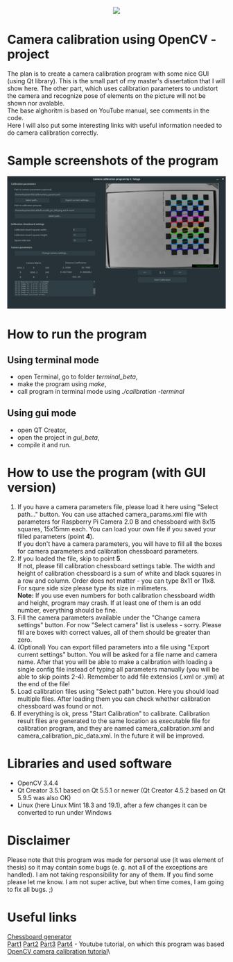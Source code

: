 <p align="center">
  <img src="https://cdn-images-1.medium.com/max/1600/1*Mu7_d3e1qPtW1e7EgsX7LQ.png">
</p>

# Camera calibration using OpenCV - project
The plan is to create a camera calibration program with some nice GUI (using Qt library). This is the small part of my master's dissertation that I will show here. The other part, which uses calibration parameters to undistort the camera and recognize pose of elements on the picture will not be shown nor avalable.\
The base alghoritm is based on YouTube manual, see comments in the code.\
Here I will also put some interesting links with useful information needed to do camera calibration correctly.

# Sample screenshots of the program

<p align="center">
  <img src="https://raw.githubusercontent.com/Kuwashitamidayo/camera_calib/master/Screenshots/screen_003.png">
</p>

# How to run the program

## Using terminal mode
- open Terminal, go to folder *terminal_beta*,
- make the program using *make*,
- call program in terminal mode using *./calibration -terminal*

## Using gui mode
- open QT Creator,
- open the project in *gui_beta*,
- compile it and run.

# How to use the program (with GUI version)
1. If you have a camera parameters file, please load it here using "Select path..." button. You can use attached camera_params.xml file with parameters for Raspberry Pi Camera 2.0 B and chessboard with 8x15 squares, 15x15mm each. You can load your own file if you saved your filled parameters (point **4**).\
If you don't have a camera parameters, you will have to fill all the boxes for camera parameters and calibration chessboard parameters. 
2. If you loaded the file, skip to point **5**.\
If not, please fill calibration chessboard settings table. The width and height of calibration chessboard is a sum of white and black squares in a row and column. Order does not matter - you can type 8x11 or 11x8. For squre side size please type its size in milimeters.\
**Note:** If you use even numbers for both calibration chessboard width and height, program may crash. If at least one of them is an odd number, everything should be fine.
3. Fill the camera parameters available under the "Change camera settings" button. For now "Select camera" list is useless - sorry. Please fill are boxes with correct values, all of them should be greater than zero.
4. (Optional) You can export filled parameters into a file using "Export current settings" button. You will be asked for a file name and camera name. After that you will be able to make a calibration with loading a single config file instead of typing all parameters manually (you  will be able to skip points 2-4). Remember to add file extensios (.xml or .yml) at the end of the file!
5. Load calibration files using "Select path" button. Here you should load multiple files. After loading them you can check whether calibration chessboard was found or not.
6. If everything is ok, press "Start Calibration" to calibrate. Calibration result files are generated to the same location as executable file for calibration program, and they are named camera_calibration.xml and camera_calibration_pic_data.xml. In the future it will be improved.

# Libraries and used software
- OpenCV 3.4.4
- Qt Creator 3.5.1 based on Qt 5.5.1 or newer (Qt Creator 4.5.2 based on Qt 5.9.5 was also OK)
- Linux (here Linux Mint 18.3 and 19.1), after a few changes it can be converted to run under Windows

# Disclaimer
Please note that this program was made for personal use (it was element of thesis) so it may contain some bugs (e. g. not all of the exceptions are handled). I am not taking responsibility for any of them. If you find some please let me know. I am not super active, but when time comes, I am going to fix all bugs. ;)

# Useful links
[Chessboard generator](https://calib.io/pages/camera-calibration-pattern-generator)\
[Part1](https://www.youtube.com/watch?v=HNfPbw-1e_w) [Part2](https://www.youtube.com/watch?v=v7jutAmWJVQ) [Part3](https://www.youtube.com/watch?v=l4gGX-5_5q0) [Part4](https://www.youtube.com/watch?v=GYIQiV9Aw74) - Youtube tutorial, on which this program was based\
[OpenCV camera calibration tutorial](https://docs.opencv.org/3.4.3/d4/d94/tutorial_camera_calibration.html)\
